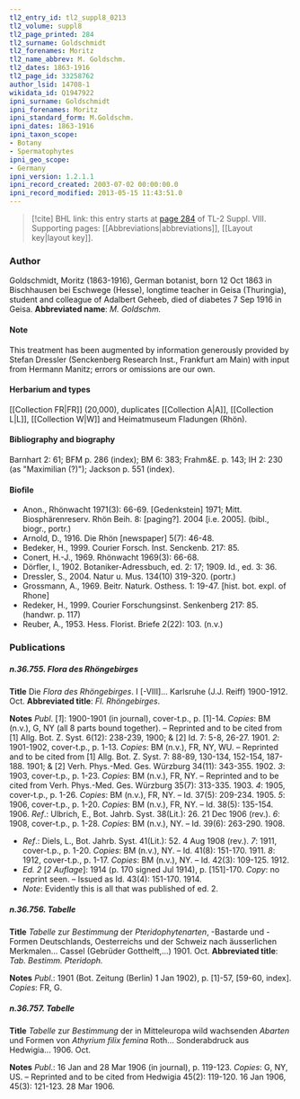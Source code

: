 ```yaml
---
tl2_entry_id: tl2_suppl8_0213
tl2_volume: suppl8
tl2_page_printed: 284
tl2_surname: Goldschmidt
tl2_forenames: Moritz
tl2_name_abbrev: M. Goldschm.
tl2_dates: 1863-1916
tl2_page_id: 33258762
author_lsid: 14708-1
wikidata_id: Q1947922
ipni_surname: Goldschmidt
ipni_forenames: Moritz
ipni_standard_form: M.Goldschm.
ipni_dates: 1863-1916
ipni_taxon_scope: 
- Botany
- Spermatophytes
ipni_geo_scope: 
- Germany
ipni_version: 1.2.1.1
ipni_record_created: 2003-07-02 00:00:00.0
ipni_record_modified: 2013-05-15 11:43:51.0
---
```



> [!cite] BHL link: this entry starts at [page 284](https://www.biodiversitylibrary.org/page/33258762) of TL-2 Suppl. VIII.
> Supporting pages: [[Abbreviations|abbreviations]], [[Layout key|layout key]].

### Author

Goldschmidt, Moritz (1863-1916), German botanist, born 12 Oct 1863 in Bischhausen bei Eschwege (Hesse), longtime teacher in Geisa (Thuringia), student and colleague of Adalbert Geheeb, died of diabetes 7 Sep 1916 in Geisa. 
**Abbreviated name**: *M. Goldschm.*

#### Note

This treatment has been augmented by information generously provided by Stefan Dressler (Senckenberg Research Inst., Frankfurt am Main) with input from Hermann Manitz; errors or omissions are our own.

#### Herbarium and types

[[Collection FR|FR]] (20,000), duplicates [[Collection A|A]], [[Collection L|L]], [[Collection W|W]] and Heimatmuseum Fladungen (Rhön).

#### Bibliography and biography

Barnhart 2: 61; BFM p. 286 (index); BM 6: 383; Frahm&E. p. 143; IH 2: 230 (as "Maximilian (?)"); Jackson p. 551 (index).

#### Biofile

- Anon., Rhönwacht 1971(3): 66-69. \[Gedenkstein\] 1971; Mitt. Biosphärenreserv. Rhön Beih. 8: \[paging?\]. 2004 \[i.e. 2005\]. (bibl., biogr., portr.)
- Arnold, D., 1916. Die Rhön \[newspaper\] 5(7): 46-48.
- Bedeker, H., 1999. Courier Forsch. Inst. Senckenb. 217: 85.
- Conert, H.-J., 1969. Rhönwacht 1969(3): 66-68.
- Dörfler, I., 1902. Botaniker-Adressbuch, ed. 2: 17; 1909. Id., ed. 3: 36.
- Dressler, S., 2004. Natur u. Mus. 134(10) 319-320. (portr.)
- Grossmann, A., 1969. Beitr. Naturk. Osthess. 1: 19-47. \[hist. bot. expl. of Rhone\]
- Redeker, H., 1999. Courier Forschungsinst. Senkenberg 217: 85. (handwr. p. 117)
- Reuber, A., 1953. Hess. Florist. Briefe 2(22): 103. (n.v.)

### Publications

##### n.36.755. Flora des Rhöngebirges

**Title**
Die *Flora des Rhöngebirges*. I \[-VIII\]... Karlsruhe (J.J. Reiff) 1900-1912. Oct.
**Abbreviated title**: *Fl. Rhöngebirges*.

**Notes**
*Publ*. \[*1*\]: 1900-1901 (in journal), cover-t.p., p. \[1\]-14. *Copies*: BM (n.v.), G, NY (all 8 parts bound together). – Reprinted and to be cited from \[1\] Allg. Bot. Z. Syst. 6(12): 238-239, 1900; & \[2\] Id. 7: 5-8, 26-27. 1901.
*2*: 1901-1902, cover-t.p., p. 1-13. *Copies*: BM (n.v.), FR, NY, WU. – Reprinted and to be cited from \[1\] Allg. Bot. Z. Syst. 7: 88-89, 130-134, 152-154, 187-188. 1901; & \[2\] Verh. Phys.-Med. Ges. Würzburg 34(11): 343-355. 1902.
*3*: 1903, cover-t.p., p. 1-23. *Copies*: BM (n.v.), FR, NY. – Reprinted and to be cited from Verh. Phys.-Med. Ges. Würzburg 35(7): 313-335. 1903.
*4*: 1905, cover-t.p., p. 1-26. *Copies*: BM (n.v.), FR, NY. – Id. 37(5): 209-234. 1905.
*5*: 1906, cover-t.p., p. 1-20. *Copies*: BM (n.v.), FR, NY. – Id. 38(5): 135-154. 1906.
*Ref*.: Ulbrich, E., Bot. Jahrb. Syst. 38(Lit.): 26. 21 Dec 1906 (rev.). *6*: 1908, cover-t.p., p. 1-28. *Copies*: BM (n.v.), NY. – Id. 39(6): 263-290. 1908.
- *Ref*.: Diels, L., Bot. Jahrb. Syst. 41(Lit.): 52. 4 Aug 1908 (rev.). *7*: 1911, cover-t.p., p. 1-20. *Copies*: BM (n.v.), NY. – Id. 41(8): 151-170. 1911. *8*: 1912, cover-t.p., p. 1-17. *Copies*: BM (n.v.), NY. – Id. 42(3): 109-125. 1912.
- *Ed. 2* \[*2 Auflage*\]: 1914 (p. 170 signed Jul 1914), p. \[151\]-170. *Copy*: no reprint seen. – Issued as Id. 43(4): 151-170. 1914.
- *Note*: Evidently this is all that was published of ed. 2.

##### n.36.756. Tabelle

**Title**
*Tabelle* zur *Bestimmung* der *Pteridophytenarten*, -Bastarde und -Formen Deutschlands, Oesterreichs und der Schweiz nach äusserlichen Merkmalen... Cassel (Gebrüder Gotthelft,...) 1901. Oct.
**Abbreviated title**: *Tab. Bestimm. Pteridoph.*

**Notes**
*Publ*.: 1901 (Bot. Zeitung (Berlin) 1 Jan 1902), p. \[1\]-57, \[59-60, index\]. *Copies*: FR, G.

##### n.36.757. Tabelle

**Title**
*Tabelle* zur *Bestimmung* der in Mitteleuropa wild wachsenden *Abarten* und Formen von *Athyrium filix femina* Roth... Sonderabdruck aus Hedwigia... 1906. Oct.

**Notes**
*Publ*.: 16 Jan and 28 Mar 1906 (in journal), p. 119-123. *Copies*: G, NY, US. – Reprinted and to be cited from Hedwigia 45(2): 119-120. 16 Jan 1906, 45(3): 121-123. 28 Mar 1906.

